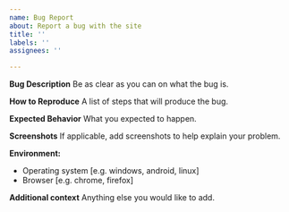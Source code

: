 ```yaml
---
name: Bug Report
about: Report a bug with the site
title: ''
labels: ''
assignees: ''

---
```


**Bug Description**
Be as clear as you can on what the bug is.

**How to Reproduce**
A list of steps that will produce the bug.

**Expected Behavior**
What you expected to happen.

**Screenshots**
If applicable, add screenshots to help explain your problem.

**Environment:**
 - Operating system [e.g. windows, android, linux]
 - Browser [e.g. chrome, firefox]

**Additional context**
Anything else you would like to add.
